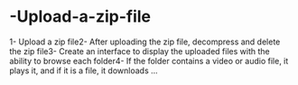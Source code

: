 # -Upload-a-zip-file
1- Upload a zip file2- After uploading the zip file, decompress and delete the zip file3- Create an interface to display the uploaded files with the ability to browse each folder4- If the folder contains a video or audio file, it plays it, and if it is a file, it downloads ... 
